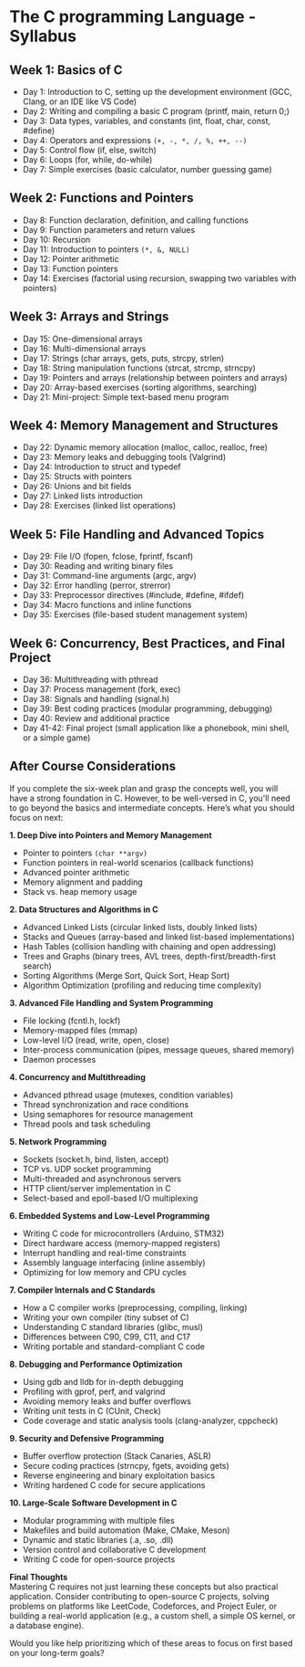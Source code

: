 # The C programming Language - Syllabus
## Week 1: Basics of C
* Day 1: Introduction to C, setting up the development environment (GCC, Clang, or an IDE like VS Code)
* Day 2: Writing and compiling a basic C program (printf, main, return 0;)
* Day 3: Data types, variables, and constants (int, float, char, const, #define)
* Day 4: Operators and expressions `(+, -, *, /, %, ++, --)`
* Day 5: Control flow (if, else, switch)
* Day 6: Loops (for, while, do-while)
* Day 7: Simple exercises (basic calculator, number guessing game)

## Week 2: Functions and Pointers
* Day 8: Function declaration, definition, and calling functions
* Day 9: Function parameters and return values
* Day 10: Recursion
* Day 11: Introduction to pointers `(*, &, NULL)`
* Day 12: Pointer arithmetic
* Day 13: Function pointers
* Day 14: Exercises (factorial using recursion, swapping two variables with pointers)

## Week 3: Arrays and Strings
* Day 15: One-dimensional arrays
* Day 16: Multi-dimensional arrays
* Day 17: Strings (char arrays, gets, puts, strcpy, strlen)
* Day 18: String manipulation functions (strcat, strcmp, strncpy)
* Day 19: Pointers and arrays (relationship between pointers and arrays)
* Day 20: Array-based exercises (sorting algorithms, searching)
* Day 21: Mini-project: Simple text-based menu program

## Week 4: Memory Management and Structures
* Day 22: Dynamic memory allocation (malloc, calloc, realloc, free)
* Day 23: Memory leaks and debugging tools (Valgrind)
* Day 24: Introduction to struct and typedef
* Day 25: Structs with pointers
* Day 26: Unions and bit fields
* Day 27: Linked lists introduction
* Day 28: Exercises (linked list operations)

## Week 5: File Handling and Advanced Topics
* Day 29: File I/O (fopen, fclose, fprintf, fscanf)
* Day 30: Reading and writing binary files
* Day 31: Command-line arguments (argc, argv)
* Day 32: Error handling (perror, strerror)
* Day 33: Preprocessor directives (#include, #define, #ifdef)
* Day 34: Macro functions and inline functions
* Day 35: Exercises (file-based student management system)

## Week 6: Concurrency, Best Practices, and Final Project
* Day 36: Multithreading with pthread
* Day 37: Process management (fork, exec)
* Day 38: Signals and handling (signal.h)
* Day 39: Best coding practices (modular programming, debugging)
* Day 40: Review and additional practice
* Day 41-42: Final project (small application like a phonebook, mini shell, or a simple game)

## After Course Considerations
If you complete the six-week plan and grasp the concepts well, you will have a strong foundation in C. However, to be well-versed in C, you'll need to go beyond the basics and intermediate concepts. Here’s what you should focus on next:

**1. Deep Dive into Pointers and Memory Management**
* Pointer to pointers `(char **argv)`
* Function pointers in real-world scenarios (callback functions)
* Advanced pointer arithmetic
* Memory alignment and padding
* Stack vs. heap memory usage

**2. Data Structures and Algorithms in C**
* Advanced Linked Lists (circular linked lists, doubly linked lists)
* Stacks and Queues (array-based and linked list-based implementations)
* Hash Tables (collision handling with chaining and open addressing)
* Trees and Graphs (binary trees, AVL trees, depth-first/breadth-first search)
* Sorting Algorithms (Merge Sort, Quick Sort, Heap Sort)
* Algorithm Optimization (profiling and reducing time complexity)

**3. Advanced File Handling and System Programming**
* File locking (fcntl.h, lockf)
* Memory-mapped files (mmap)
* Low-level I/O (read, write, open, close)
* Inter-process communication (pipes, message queues, shared memory)
* Daemon processes

**4. Concurrency and Multithreading**
* Advanced pthread usage (mutexes, condition variables)
* Thread synchronization and race conditions
* Using semaphores for resource management
* Thread pools and task scheduling

**5. Network Programming**
* Sockets (socket.h, bind, listen, accept)
* TCP vs. UDP socket programming
* Multi-threaded and asynchronous servers
* HTTP client/server implementation in C
* Select-based and epoll-based I/O multiplexing

**6. Embedded Systems and Low-Level Programming**
* Writing C code for microcontrollers (Arduino, STM32)
* Direct hardware access (memory-mapped registers)
* Interrupt handling and real-time constraints
* Assembly language interfacing (inline assembly)
* Optimizing for low memory and CPU cycles

**7. Compiler Internals and C Standards**
* How a C compiler works (preprocessing, compiling, linking)
* Writing your own compiler (tiny subset of C)
* Understanding C standard libraries (glibc, musl)
* Differences between C90, C99, C11, and C17
* Writing portable and standard-compliant C code

**8. Debugging and Performance Optimization**
* Using gdb and lldb for in-depth debugging
* Profiling with gprof, perf, and valgrind
* Avoiding memory leaks and buffer overflows
* Writing unit tests in C (CUnit, Check)
* Code coverage and static analysis tools (clang-analyzer, cppcheck)

**9. Security and Defensive Programming**
* Buffer overflow protection (Stack Canaries, ASLR)
* Secure coding practices (strncpy, fgets, avoiding gets)
* Reverse engineering and binary exploitation basics
* Writing hardened C code for secure applications

**10. Large-Scale Software Development in C**
* Modular programming with multiple files
* Makefiles and build automation (Make, CMake, Meson)
* Dynamic and static libraries (.a, .so, .dll)
* Version control and collaborative C development
* Writing C code for open-source projects

**Final Thoughts**  
Mastering C requires not just learning these concepts but also practical application. Consider contributing to open-source C projects, solving problems on platforms like LeetCode, Codeforces, and Project Euler, or building a real-world application (e.g., a custom shell, a simple OS kernel, or a database engine).

Would you like help prioritizing which of these areas to focus on first based on your long-term goals?
